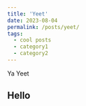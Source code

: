 ```yaml
---
title: 'Yeet'
date: 2023-08-04
permalink: /posts/yeet/
tags:
  - cool posts
  - category1
  - category2
---
```


Ya Yeet

Hello
-----



